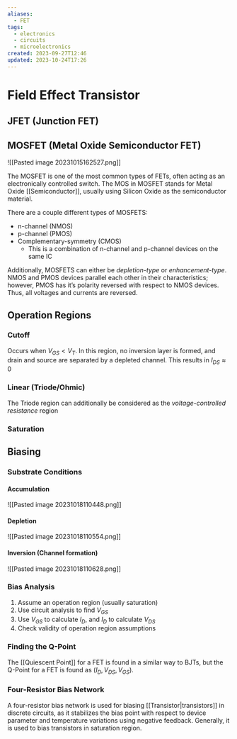 ```yaml
---
aliases:
  - FET
tags:
  - electronics
  - circuits
  - microelectronics
created: 2023-09-27T12:46
updated: 2023-10-24T17:26
---
```


# Field Effect Transistor

## JFET (Junction FET)

## MOSFET (Metal Oxide Semiconductor FET)

![[Pasted image 20231015162527.png]]

The MOSFET is one of the most common types of FETs, often acting as an electronically controlled switch. The MOS in MOSFET stands for Metal Oxide [[Semiconductor]], usually using Silicon Oxide as the semiconductor material.

There are a couple different types of MOSFETS:
- n-channel (NMOS)
- p-channel (PMOS)
- Complementary-symmetry (CMOS)
	- This is a combination of n-channel and p-channel devices on the same IC

Additionally, MOSFETS can either be *depletion-type* or *enhancement-type*. NMOS and PMOS devices parallel each other in their characteristics; however, PMOS has it’s polarity reversed with respect to NMOS devices. Thus, all voltages and currents are reversed.

## Operation Regions

### Cutoff

Occurs when $V_{GS} < V_{T}$. In this region, no inversion layer is formed, and drain and source are separated by a depleted channel. This results in $I_{DS} \approx 0$

### Linear (Triode/Ohmic)

The Triode region can additionally be considered as the *voltage-controlled resistance* region

### Saturation

## Biasing 

### Substrate Conditions

#### Accumulation

![[Pasted image 20231018110448.png]]

#### Depletion

![[Pasted image 20231018110554.png]]

#### Inversion (Channel formation)

![[Pasted image 20231018110628.png]]

### Bias Analysis

1. Assume an operation region (usually saturation)
2. Use circuit analysis to find $V_{GS}$ 
3. Use $V_{GS}$ to calculate $I_{D}$, and $I_{D}$ to calculate $V_{DS}$
4. Check validity of operation region assumptions

### Finding the Q-Point

The [[Quiescent Point]] for a FET is found in a similar way to BJTs, but the Q-Point for a FET is found as ($I_{D}, V_{DS}, V_{GS}$).

### Four-Resistor Bias Network

A four-resistor bias network is used for biasing [[Transistor|transistors]] in discrete circuits, as it stabilizes the bias point with respect to device parameter and temperature variations using negative feedback. Generally, it is used to bias transistors in saturation region.